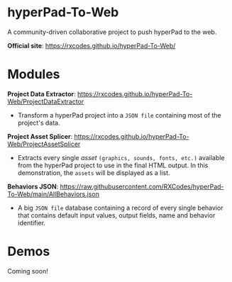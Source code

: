 # hyperPad-To-Web
A community-driven collaborative project to push hyperPad to the web.

**Official site**: https://rxcodes.github.io/hyperPad-To-Web/

# Modules
**Project Data Extractor**: https://rxcodes.github.io/hyperPad-To-Web/ProjectDataExtractor
- Transform a hyperPad project into a `JSON file` containing most of the project's data.

**Project Asset Splicer**: https://rxcodes.github.io/hyperPad-To-Web/ProjectAssetSplicer
- Extracts every single *asset* `(graphics, sounds, fonts, etc.)` available from the hyperPad project to use in the final HTML output. In this demonstration, the `assets` will be displayed as a list.

**Behaviors JSON**: https://raw.githubusercontent.com/RXCodes/hyperPad-To-Web/main/AllBehaviors.json
- A big `JSON file` database containing a record of every single behavior that contains default input values, output fields, name and behavior identifier.

# Demos
Coming soon!
